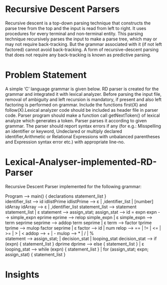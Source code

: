 # Recursive Descent Parsers
Recursive descent is a top-down parsing technique that constructs the parse tree from the top and the input is read from left to right. 
It uses procedures for every terminal and non-terminal entity. This parsing technique recursively parses the input to make a parse tree, 
which may or may not require back-tracking. But the grammar associated with it (if not left factored) cannot avoid back-tracking. 
A form of recursive-descent parsing that does not require any back-tracking is known as predictive parsing.

# Problem Statement
A simple ‘C’ language grammar is given below. RD parser is created for the grammar and integrated it with lexical analyzer. 
Before parsing the input file, removal of ambiguity and left recursion is mandatory, if present and also left factoring is performed on grammar. 
Include the functions first(X) and follow(X).Lexical analyzer code should be included as header file in parser code. 
Parser program should make a function call getNextToken() of lexical analyze which generates a token. Parser parses it according to given grammar. 
The parser should report syntax errors if any (for e.g.: Misspelling an identifier or keyword, Undeclared or multiply declared identifier,Arithmetic or Relational 
Expressions with unbalanced parentheses and Expression syntax error etc.) with appropriate line-no.

# Lexical-Analyser-implemented-RD-Parser
Recursive Descent Parser implemented for the following grammar:

Program --> main() { declarations statement_list } <br />
identifier_list --> id idlistPrime
idlistPrime --> ε | ,identifier_list | [number] idArray
idArray --> ε | ,identifier_list
statement_list --> statement statement_list | ε
statement --> assign_stat;
assign_stat --> id = expn
expn --> simple_expn eprime
eprime --> relop simple_expn | ε
simple_expn --> term seprime
seprime --> addop term seprime | ε
term --> factor tprime
tprime --> mulop factor seprime | ε
factor --> id | num
relop --> == | != | <= | >= | > | <
addop --> + | -
mulop --> * | / | %   
statement --> assign_stat; | decision_stat | looping_stat
decision_stat --> if (expn) { statement_list } dprime
dprime --> else { statement_list } | ε
looping_stat --> while (expn) { statement_list } | for (assign_stat; expn; assign_stat) { statement_list }

# Insights



